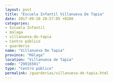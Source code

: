 ```yaml
---
layout: post
title: "Escuela Infantil Villanueva De Tapia"
date: 2017-09-20 20:57:05 +0200
categories:
- Escuela Infantil
- malaga
- villanueva-de-tapia
- Centro público
- guarderia
name: "Villanueva De Tapia"
province: "Málaga"
location: "Villanueva de Tapia"
code: "29016501"
type: "Centro público"
permalink: /guarderias/villanueva-de-tapia.html
---
```

